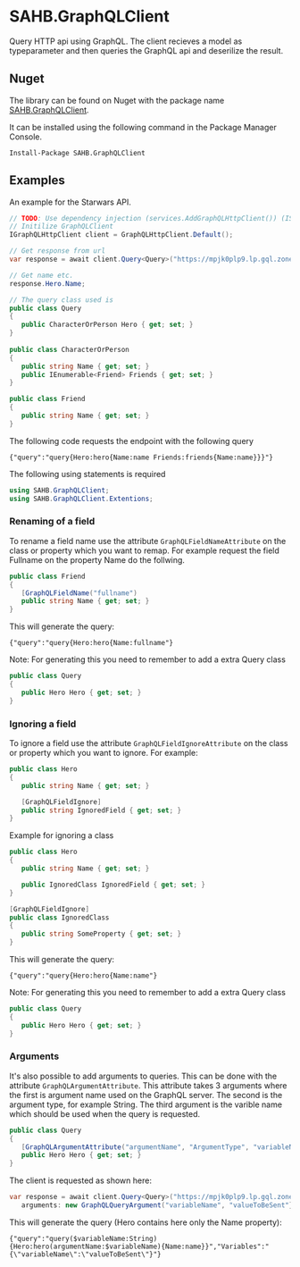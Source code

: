 # SAHB.GraphQLClient
Query HTTP api using GraphQL. The client recieves a model as typeparameter and then queries the GraphQL api and deserilize the result.

## Nuget
The library can be found on Nuget with the package name [SAHB.GraphQLClient](https://www.nuget.org/packages/SAHB.GraphQLClient/).

It can be installed using the following command in the Package Manager Console.

```
Install-Package SAHB.GraphQLClient
```

## Examples
An example for the Starwars API.

```csharp
// TODO: Use dependency injection (services.AddGraphQLHttpClient()) (IServiceCollection)
// Initilize GraphQLClient
IGraphQLHttpClient client = GraphQLHttpClient.Default();

// Get response from url
var response = await client.Query<Query>("https://mpjk0plp9.lp.gql.zone/graphql");

// Get name etc.
response.Hero.Name;

// The query class used is
public class Query
{
   public CharacterOrPerson Hero { get; set; }
}
        
public class CharacterOrPerson
{
   public string Name { get; set; }
   public IEnumerable<Friend> Friends { get; set; }
}

public class Friend
{
   public string Name { get; set; }
}
```

The following code requests the endpoint with the following query
```
{"query":"query{Hero:hero{Name:name Friends:friends{Name:name}}}"} 
```

The following using statements is required
```csharp
using SAHB.GraphQLClient;
using SAHB.GraphQLClient.Extentions;
```

### Renaming of a field
To rename a field name use the attribute ```GraphQLFieldNameAttribute``` on the class or property which you want to remap. For example request the field Fullname on the property Name do the follwing.
```csharp
public class Friend
{
   [GraphQLFieldName("fullname")
   public string Name { get; set; }
}
```

This will generate the query:
```
{"query":"query{Hero:hero{Name:fullname"}
```

Note: For generating this you need to remember to add a extra Query class
```csharp
public class Query
{
   public Hero Hero { get; set; }
}
```

### Ignoring a field
To ignore a field use the attribute ```GraphQLFieldIgnoreAttribute``` on the class or property which you want to ignore. For example:
```csharp
public class Hero
{
   public string Name { get; set; }

   [GraphQLFieldIgnore]
   public string IgnoredField { get; set; }
}
```

Example for ignoring a class
```csharp
public class Hero
{
   public string Name { get; set; }

   public IgnoredClass IgnoredField { get; set; }
}

[GraphQLFieldIgnore]
public class IgnoredClass
{
   public string SomeProperty { get; set; }
}
```

This will generate the query:
```
{"query":"query{Hero:hero{Name:name"}
```

Note: For generating this you need to remember to add a extra Query class
```csharp
public class Query
{
   public Hero Hero { get; set; }
}
```

### Arguments
It's also possible to add arguments to queries. This can be done with the attribute ```GraphQLArgumentAttribute```. This attribute takes 3 arguments where the first is argument name used on the GraphQL server. The second is the argument type, for example String. The third argument is the varible name which should be used when the query is requested.

```csharp
public class Query
{
   [GraphQLArgumentAttribute("argumentName", "ArgumentType", "variableName")]
   public Hero Hero { get; set; }
}
```

The client is requested as shown here:
```csharp
var response = await client.Query<Query>("https://mpjk0plp9.lp.gql.zone/graphql", 
   arguments: new GraphQLQueryArgument("variableName", "valueToBeSent"});
```

This will generate the query (Hero contains here only the Name property):
```
{"query":"query($variableName:String){Hero:hero(argumentName:$variableName){Name:name}}","Variables":"{\"variableName\":\"valueToBeSent\"}"}
```
